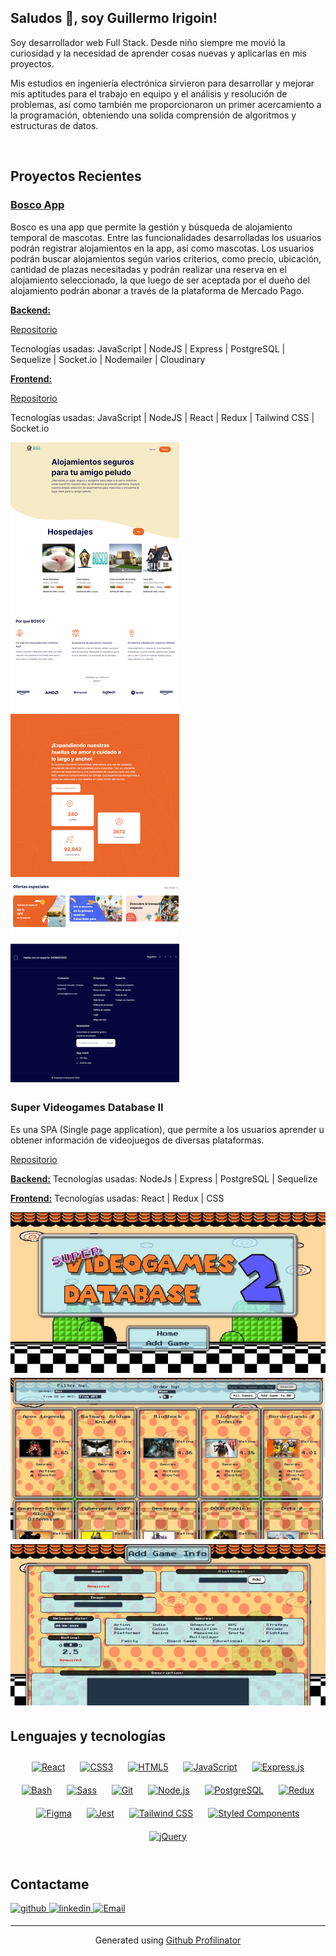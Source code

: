 ## Saludos 👋, soy Guillermo Irigoin!

Soy desarrollador web Full Stack. Desde niño siempre me movió la curiosidad y la necesidad de aprender cosas nuevas y aplicarlas en mis proyectos.

Mis estudios en ingeniería electrónica sirvieron para desarrollar y mejorar mis aptitudes para el trabajo en equipo y el análisis y resolución de problemas, así como también me proporcionaron un primer acercamiento a la programación, obteniendo una solida comprensión de algoritmos y estructuras de datos.

<br/>

## Proyectos Recientes

### [Bosco App](https://front-bosco.up.railway.app)

Bosco es una app que permite la gestión y búsqueda de alojamiento temporal de mascotas.
Entre las funcionalidades desarrolladas los usuarios podrán registrar alojamientos en la app, así como mascotas.
Los usuarios podrán buscar alojamientos según varios criterios, como precio, ubicación, cantidad de plazas necesitadas y podrán realizar una reserva en el alojamiento seleccionado, la que luego de ser aceptada por el dueño del alojamiento podrán abonar a través de la plataforma de Mercado Pago.

<ins>**Backend:**</ins>

[Repositorio](https://github.com/Seb-astiam/back-Bosco)

Tecnologías usadas: JavaScript | NodeJS | Express | PostgreSQL | Sequelize | Socket.io | Nodemailer | Cloudinary

<ins>**Frontend:**</ins>

[Repositorio](https://github.com/Seb-astiam/front-Bosco)

Tecnologías usadas: JavaScript | NodeJS | React | Redux | Tailwind CSS | Socket.io

<img src='./Imagenes/bosco-Landing.png' alt=github style="margin-bottom: 5px;" />

<br>

### Super Videogames Database II

Es una SPA (Single page application), que permite a los usuarios aprender u obtener información de videojuegos de diversas plataformas.

[Repositorio](https://github.com/GIrigoin/PI-Videogames)

<ins>**Backend:**</ins>
Tecnologías usadas: NodeJs | Express | PostgreSQL | Sequelize

<ins>**Frontend:**</ins>
Tecnologías usadas: React | Redux | CSS

<img src='./Imagenes/1711638816337.jpg' alt=github style="margin-bottom: 5px;" />
<img src='./Imagenes/1711638866692.jpg' alt=github style="margin-bottom: 5px;" />

<img src='./Imagenes/1711638925235.jpg' alt=github style="margin-bottom: 5px;" />
<br/>

## Lenguajes y tecnologías

<div align="center">  
<a href="https://reactjs.org/" target="_blank"><img style="margin: 10px" src="https://profilinator.rishav.dev/skills-assets/react-original-wordmark.svg" alt="React" height="50" /></a>  
<a href="https://www.w3schools.com/css/" target="_blank"><img style="margin: 10px" src="https://profilinator.rishav.dev/skills-assets/css3-original-wordmark.svg" alt="CSS3" height="50" /></a>  
<a href="https://en.wikipedia.org/wiki/HTML5" target="_blank"><img style="margin: 10px" src="https://profilinator.rishav.dev/skills-assets/html5-original-wordmark.svg" alt="HTML5" height="50" /></a>  
<a href="https://www.javascript.com/" target="_blank"><img style="margin: 10px" src="https://profilinator.rishav.dev/skills-assets/javascript-original.svg" alt="JavaScript" height="50" /></a>  
<a href="https://expressjs.com/" target="_blank"><img style="margin: 10px" src="https://profilinator.rishav.dev/skills-assets/express-original-wordmark.svg" alt="Express.js" height="50" /></a>  
<a href="https://www.gnu.org/software/bash/" target="_blank"><img style="margin: 10px" src="https://profilinator.rishav.dev/skills-assets/gnu_bash-icon.svg" alt="Bash" height="50" /></a>  
<a href="https://sass-lang.com/" target="_blank"><img style="margin: 10px" src="https://profilinator.rishav.dev/skills-assets/sass-original.svg" alt="Sass" height="50" /></a>  
<a href="https://github.com/" target="_blank"><img style="margin: 10px" src="https://profilinator.rishav.dev/skills-assets/git-scm-icon.svg" alt="Git" height="50" /></a>  
<a href="https://nodejs.org/" target="_blank"><img style="margin: 10px" src="https://profilinator.rishav.dev/skills-assets/nodejs-original-wordmark.svg" alt="Node.js" height="50" /></a>  
<a href="https://www.postgresql.org/" target="_blank"><img style="margin: 10px" src="https://profilinator.rishav.dev/skills-assets/postgresql-original-wordmark.svg" alt="PostgreSQL" height="50" /></a>  
<a href="https://redux.js.org/" target="_blank"><img style="margin: 10px" src="https://profilinator.rishav.dev/skills-assets/redux-original.svg" alt="Redux" height="50" /></a>  
<a href="https://www.figma.com/" target="_blank"><img style="margin: 10px" src="https://profilinator.rishav.dev/skills-assets/figma-icon.svg" alt="Figma" height="50" /></a>  
<a href="https://www.jestjs.io/" target="_blank"><img style="margin: 10px" src="https://profilinator.rishav.dev/skills-assets/jest.svg" alt="Jest" height="50" /></a>  
<a href="https://www.tailwindcss.com/" target="_blank"><img style="margin: 10px" src="https://profilinator.rishav.dev/skills-assets/tailwindcss.svg" alt="Tailwind CSS" height="50" /></a>  
<a href="https://styled-components.com/" target="_blank"><img style="margin: 10px" src="https://profilinator.rishav.dev/skills-assets/styled-components.png" alt="Styled Components" height="50" /></a>  
<a href="https://jquery.com/" target="_blank"><img style="margin: 10px" src="https://profilinator.rishav.dev/skills-assets/jquery.png" alt="jQuery" height="50" /></a>  
</div>

<br/>

## Contactame

<a href="https://github.com/Girigoin" target="_blank">
<img src=https://img.shields.io/badge/github-%2324292e.svg?&style=for-the-badge&logo=github&logoColor=white alt=github style="margin-bottom: 5px;" />
</a>
<a href="https://linkedin.com/in/guillermo-irigoin-644004289" target="_blank">
<img src=https://img.shields.io/badge/linkedin-%231E77B5.svg?&style=for-the-badge&logo=linkedin&logoColor=white alt=linkedin style="margin-bottom: 5px;" />
</a>
<a href="mailto:guilleirigoin@homail.com" target="_blank">
<img src=https://img.shields.io/badge/✉EMAIL-8A2BE2?style=for-the-badge alt=Email style="margin-bottom: 5px;" />
</a>

---

<div align="center">Generated using <a href="https://profilinator.rishav.dev/" target="_blank">Github Profilinator</a></div>
